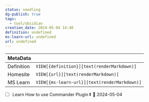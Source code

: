```yaml
---
status: seedling
dg-publish: true
tags:
  - tool/obsidian
creation_date: 2024-05-04 14:40
definition: undefined
ms-learn-url: undefined
url: undefined
---
```

|   MetaData |                                       |
| ---------- | ------------------------------------------ |
| Definition | `VIEW[{definition}][text(renderMarkdown)]` |
| Homesite   | `VIEW[{url}][text(renderMarkdown)]` |
| MS Learn   | `VIEW[{ms-learn-url}][text(renderMarkdown)]` |
- [ ] Learn How to use Commander Plugin ⏬ 📅 2024-05-04